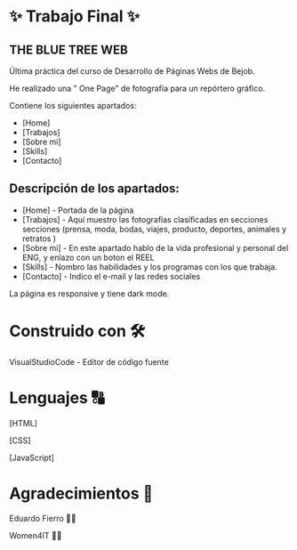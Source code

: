#  :sparkles: Trabajo Final :sparkles:

## THE  BLUE  TREE WEB 

Última práctica del curso de Desarrollo de Páginas Webs de Bejob.

He realizado una " One Page" de fotografía para un repórtero gráfico.

Contiene los siguientes apartados:

* [Home]
* [Trabajos]
* [Sobre mi]
* [Skills]
* [Contacto]

## Descripción de los apartados:

* [Home] - Portada de la página
* [Trabajos] - Aquí muestro las fotografías clasificadas en secciones secciones (prensa, moda, bodas, viajes, producto, deportes, animales y retratos )
* [Sobre mi] - En este apartado hablo de la vida profesional y personal del ENG, y enlazo con un boton el REEL
* [Skills] - Nombro las habilidades y los programas con los que trabaja.
* [Contacto] - Indico el e-mail y las redes sociales 


La página es responsive y tiene dark mode.

# Construido con 🛠️

VisualStudioCode - Editor de código fuente

# Lenguajes :capital_abcd:

[HTML]

[CSS]

[JavaScript]

# Agradecimientos :purple_heart:


Eduardo Fierro :man_teacher:

Women4IT :woman_technologist:


